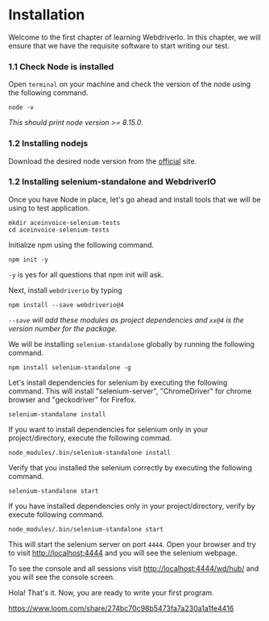 

# Installation

Welcome to the first chapter of learning WebdriverIo. In this chapter, we will ensure that we have the requisite software to start writing our test.


### 1.1 Check Node is installed

Open `terminal` on your machine and check the version of the node using the following command.

```
node -v
```

_This should print node version >= 8.15.0_.

### 1.2 Installing nodejs


Download the desired node version from the [official](https://nodejs.org/en/download) site.


### 1.2 Installing selenium-standalone and WebdriverIO

Once you have Node in place, let's go ahead and install tools that we will be using to test application.


```
mkdir aceinvoice-selenium-tests
cd aceinvoice-selenium-tests
```

Initialize npm using the following command.

```
npm init -y
```

`-y` is yes for all questions that npm init will ask.


Next, install `webdriverio` by typing

```
npm install --save webdriverio@4
```

_`--save` will add these modules as project dependencies and `xx@4` is the version number for the package._

We will be installing `selenium-standalone` globally by running the following command.

```
npm install selenium-standalone -g
```

Let's install dependencies for selenium by executing the following command.
This will install "selenium-server", "ChromeDriver" for chrome browser and "geckodriver" for Firefox.

```
selenium-standalone install
```

If you want to install dependencies for selenium only in your project/directory, execute the following commad.

```
node_modules/.bin/selenium-standalone install
```

Verify that you installed the selenium correctly by executing the following command.

```
selenium-standalone start
```

If you have installed dependencies only in your project/directory, verify by execute following command.

```
node_modules/.bin/selenium-standalone start
```

This will start the selenium server on port `4444`.
Open your browser and try to visit [http://localhost:4444](http://localhost:4444)
and you will see the selenium webpage.

To see the console and all sessions visit [http://localhost:4444/wd/hub/](http://localhost:4444/wd/hub/) and you will see the console screen.

Hola! That's it. Now, you are ready to write your first program.

https://www.loom.com/share/274bc70c98b5473fa7a230a1a1fe4416
